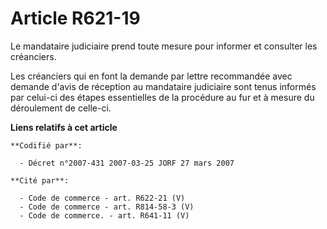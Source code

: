 # Article R621-19

Le mandataire judiciaire prend toute mesure pour informer et consulter les créanciers.

Les créanciers qui en font la demande par lettre recommandée avec demande d'avis de réception au mandataire judiciaire sont
tenus informés par celui-ci des étapes essentielles de la procédure au fur et à mesure du déroulement de celle-ci.

**Liens relatifs à cet article**

	**Codifié par**:

	  - Décret n°2007-431 2007-03-25 JORF 27 mars 2007

	**Cité par**:

	  - Code de commerce - art. R622-21 (V)
	  - Code de commerce - art. R814-58-3 (V)
	  - Code de commerce. - art. R641-11 (V)
